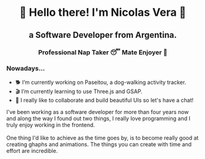 <h1 align="center">🐤 Hello there! I'm Nicolas Vera 🐤</h1>

<h2 align="center">a Software Developer from Argentina. </h2>
<h3 align="center">Professional Nap Taker 😴 Mate Enjoyer 🧉</h3>
<h3> Nowadays... </h3>

- 🐕 I’m currently working on Paseitou, a dog-walking activity tracker.
- 🎬 I’m currently learning to use Three.js and GSAP.
- 🥳 I really like to collaborate and build beautiful UIs so let's have a chat!

<p>I've been working as a software developer for more than four years now and along the way I found out two things, I really love programming and I truly enjoy working in the frontend.
  <br><br> One thing I'd like to achieve as the time goes by, is to become really good at creating ghaphs and animations. The things you can create with time and effort are incredible.</p>

<!--
**queondatodotranqui/queondatodotranqui** is a ✨ _special_ ✨ repository because its `README.md` (this file) appears on your GitHub profile.



Here are some ideas to get you started:


- 🤔 I’m looking for help with ...
- 💬 Ask me about ...
- 📫 How to reach me: ...
- 😄 Pronouns: ...
- ⚡ Fun fact: ...
-->
